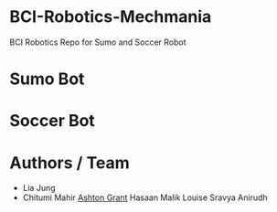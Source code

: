 # BCI-Robotics-Mechmania
BCI Robotics Repo for Sumo and Soccer Robot

# Sumo Bot 

# Soccer Bot

# Authors / Team
- Lia Jung
- Chitumi
Mahir
[Ashton Grant](https://github.com/TulipTult)
Hasaan Malik
Louise
Sravya
Anirudh
